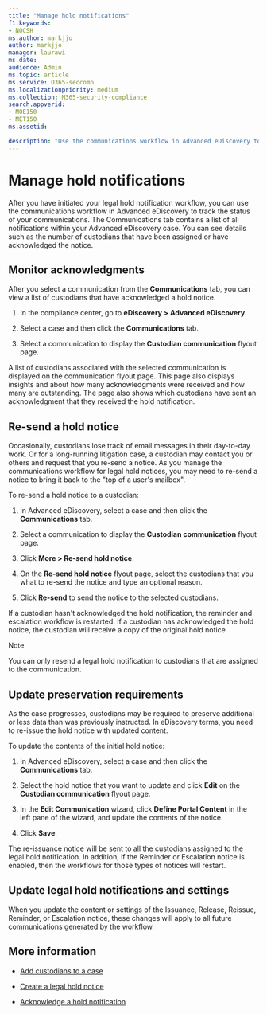 ```yaml
---
title: "Manage hold notifications"
f1.keywords:
- NOCSH
ms.author: markjjo
author: markjjo
manager: laurawi
ms.date: 
audience: Admin
ms.topic: article
ms.service: O365-seccomp
ms.localizationpriority: medium
ms.collection: M365-security-compliance 
search.appverid: 
- MOE150
- MET150
ms.assetid: 

description: "Use the communications workflow in Advanced eDiscovery to track the status of your legal hold notifications and if necessary update and resend them."
---
```


# Manage hold notifications

After you have initiated your legal hold notification workflow, you can use the communications workflow in Advanced eDiscovery to track the status of your communications. The Communications tab contains a list of all notifications within your Advanced eDiscovery case. You can see details such as the number of custodians that have been assigned or have acknowledged the notice.

## Monitor acknowledgments

After you select a communication from the **Communications** tab, you can view a list of custodians that have acknowledged a hold notice. 

1. In the compliance center, go to **eDiscovery > Advanced eDiscovery**.

2. Select a case and then click the **Communications** tab.

3. Select a communication to display the **Custodian communication** flyout page.

A list of custodians associated with the selected communication is displayed on the communication flyout page. This page also displays insights and about how many acknowledgments were received and how many are outstanding. The page also shows which custodians have sent an acknowledgment that they received the hold notification.

## Re-send a hold notice

Occasionally, custodians lose track of email messages in their day-to-day work. Or for a long-running litigation case, a custodian may contact you or others and request that you re-send a notice. As you manage the communications workflow for legal hold notices, you may need to re-send a notice to bring it back to the "top of a user's mailbox".

To re-send a hold notice to a custodian:

1. In Advanced eDiscovery, select a case and then click the **Communications** tab.

2. Select a communication to display the **Custodian communication** flyout page.

3. Click **More > Re-send hold notice**.

4. On the **Re-send hold notice** flyout page, select the custodians that you what to re-send the notice and type an optional reason.

5. Click **Re-send** to send the notice to the selected custodians.

If a custodian hasn't acknowledged the hold notification, the reminder and escalation workflow is restarted. If a custodian has acknowledged the hold notice, the custodian will receive a copy of the original hold notice.

> [!NOTE]
> You can only resend a legal hold notification to custodians that are assigned to the communication. 

## Update preservation requirements
  
As the case progresses, custodians may be required to preserve additional or less data than was previously instructed. In eDiscovery terms, you need to re-issue the hold notice with updated content.

To update the contents of the initial hold notice:

1. In Advanced eDiscovery, select a case and then click the **Communications** tab.

2. Select the hold notice that you want to update and click **Edit** on the **Custodian communication** flyout page.

3. In the **Edit Communication** wizard, click **Define Portal Content** in the left pane of the wizard, and update the contents of the notice.

4. Click **Save**.

The re-issuance notice will be sent to all the custodians assigned to the legal hold notification. In addition, if the Reminder or Escalation notice is enabled, then the workflows for those types of notices will restart.

## Update legal hold notifications and settings

When you update the content or settings of the Issuance, Release, Reissue, Reminder, or Escalation notice, these changes will apply to all future communications generated by the workflow.

## More information

- [Add custodians to a case](add-custodians-to-case.md)

- [Create a legal hold notice](create-hold-notification.md)

- [Acknowledge a hold notification](acknowledge-hold-notification.md)
